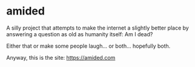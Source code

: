 # amided
A silly project that attempts to make the internet a slightly better place by answering a question as old 
as humanity itself: Am I dead?

Either that or make some people laugh... or both... hopefully both.

Anyway, this is the site: https://amided.com

